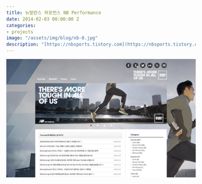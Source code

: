 ```yaml
---
title: 뉴발란스 퍼포먼스 NB Performance
date: 2014-02-03 00:00:00 Z
categories:
- projects
image: "/assets/img/blog/nb-0.jpg"
description: "[https://nbsports.tistory.com](https://nbsports.tistory.com)\n"
---
```


![](/assets/img/blog/nb-2.jpg)